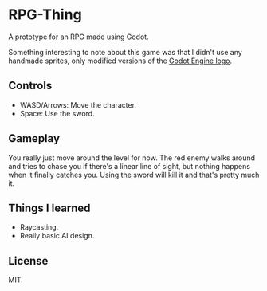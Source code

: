 # RPG-Thing
A prototype for an RPG made using Godot.

Something interesting to note about this game was that I didn't use any handmade sprites, only modified versions of the [Godot Engine logo](game/icon.png).

## Controls
* WASD/Arrows: Move the character.
* Space: Use the sword.

## Gameplay
You really just move around the level for now. The red enemy walks around and tries to chase you if there's a linear line of sight, but nothing happens when it finally catches you. Using the sword will kill it and that's pretty much it.

## Things I learned
* Raycasting.
* Really basic AI design.

## License
MIT.
